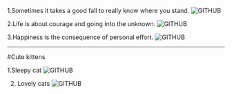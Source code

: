 1.Sometimes it takes a good fall to really know where you stand.
![GITHUB](https://watermark.lovepik.com/photo/50054/1584.jpg_wh1200.jpg)

2.Life is about courage and going into the unknown.
![GITHUB](https://images1.epochhk.com/pictures/36024/14631053_836115-600x400@1200x1200.jpg)


3.Happiness is the consequence of personal effort.
![GITHUB](https://cw1.tw/CW/images/fck/F1438050852008.jpg)

-------------------------------------------------------------------------------------------------

#Cute kittens

1.Sleepy cat
![GITHUB](https://user-images.githubusercontent.com/64741812/81529551-a837ed80-9391-11ea-8e80-4a9a33c285d6.jpg)

2. Lovely cats
![GITHUB](https://user-images.githubusercontent.com/64741812/81529845-49bf3f00-9392-11ea-8b03-9d53cbf0f59d.jpg)

